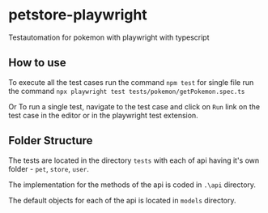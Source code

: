 # petstore-playwright
Testautomation for pokemon with playwright with typescript

## How to use
To execute all the test cases run the command `npm test`
for single file run the command `npx playwright test tests/pokemon/getPokemon.spec.ts`

Or To run a single test, navigate to the test case and click on `Run` link on the test case in the editor or in the playwright test extension.

## Folder Structure
The tests are located in the directory `tests` with each of api having it's own folder - `pet`, `store`, `user`.

The implementation for the methods of the api is coded in `.\api` directory.

The default objects for each of the api is located in `models` directory.